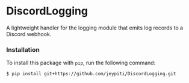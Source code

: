 # DiscordLogging

A lightweight handler for the logging module that emits log records to a Discord webhook.

### Installation

To install this package with `pip`, run the following command:

```shell
$ pip install git+https://github.com/jeypiti/DiscordLogging.git
```
